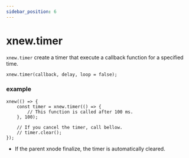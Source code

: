 ```yaml
---
sidebar_position: 6
---
```


# xnew.timer
`xnew.timer` create a timer that execute a callback function for a specified time.

```
xnew.timer(callback, delay, loop = false);
```
### example

```
xnew(() => {
    const timer = xnew.timer(() => {
        // This function is called after 100 ms.
    }, 100);

    // If you cancel the timer, call bellow.
    // timer.clear();
});

```

- If the parent xnode finalize, the timer is automatically cleared.

